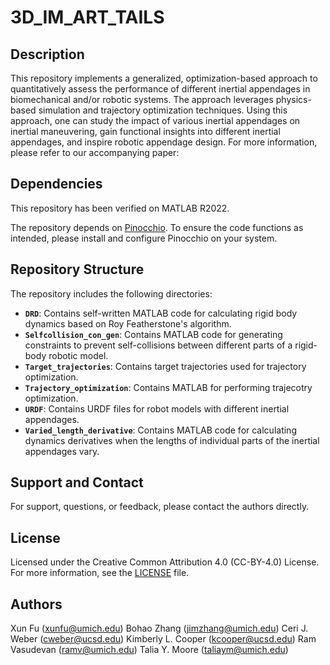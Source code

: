 # 3D_IM_ART_TAILS
 
## Description
This repository implements a generalized, optimization-based approach to quantitatively assess the performance of different inertial appendages in biomechanical and/or robotic systems. The approach leverages physics-based simulation and trajectory optimization techniques. Using this approach, one can study the impact of various inertial appendages on inertial maneuvering, gain functional insights into different inertial appendages, and inspire robotic appendage design. For more information, please refer to our accompanying paper:

## Dependencies
This repository has been verified on MATLAB R2022.

The repository depends on [Pinocchio](https://github.com/stack-of-tasks/pinocchio). To ensure the code functions as intended, please install and configure Pinocchio on your system.


## Repository Structure
The repository includes the following directories:

- **`DRD`**: Contains self-written MATLAB code for calculating rigid body dynamics based on Roy Featherstone's algorithm.
- **`Selfcollision_con_gen`**: Contains MATLAB code for generating constraints to prevent self-collisions between different parts of a rigid-body robotic model. 
- **`Target_trajectories`**: Contains target trajectories used for trajectory optimization.
- **`Trajectory_optimization`**: Contains MATLAB for performing trajecotry optimization.
- **`URDF`**: Contains URDF files for robot models with different inertial appendages. 
- **`Varied_length_derivative`**: Contains MATLAB code for calculating dynamics derivatives when the lengths of individual parts of the inertial appendages vary.

## Support and Contact
For support, questions, or feedback, please contact the authors directly.

## License
Licensed under the Creative Common Attribution 4.0 (CC-BY-4.0) License. For more information, see the [LICENSE](./LICENSE) file.

## Authors
Xun Fu (xunfu@umich.edu)
Bohao Zhang (jimzhang@umich.edu)
Ceri J. Weber (cweber@ucsd.edu)
Kimberly L. Cooper (kcooper@ucsd.edu)
Ram Vasudevan (ramv@umich.edu)
Talia Y. Moore (taliaym@umich.edu)

